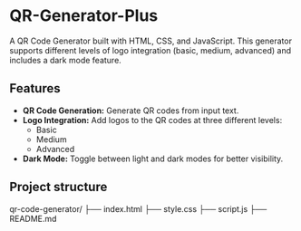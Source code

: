 # QR-Generator-Plus

A QR Code Generator built with HTML, CSS, and JavaScript. This generator supports different levels of logo integration (basic, medium, advanced) and includes a dark mode feature.

## Features

- **QR Code Generation:** Generate QR codes from input text.
- **Logo Integration:** Add logos to the QR codes at three different levels:
  - Basic
  - Medium
  - Advanced
- **Dark Mode:** Toggle between light and dark modes for better visibility.

## Project structure

qr-code-generator/
├── index.html
├── style.css
├── script.js
├── README.md

